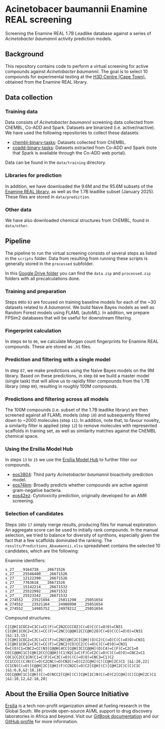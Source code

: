 # Acinetobacer baumannii Enamine REAL screening
Screening the Enamine REAL 1.7B Leadlike database against a series of _Acinetobacter baumannii_ activity prediction models.

## Background

This repository contains code to perform a virtual screening for active compounds against _Acinetobacter baumannii_. The goal is to select 10 compounds for experimental testing at the [H3D Centre (Cape Town)](https://h3d.uct.ac.za/), obtained from the Enamine REAL library.

## Data collection

### Training data

Data consists of _Acinetobacter baumannii_ screening data collected from ChEMBL, Co-ADD and Spark. Datasets are binarized (i.e. active/inactive). We have used the following repositories to collect these datasets:

- [chembl-binary-tasks](https://github.com/ersilia-os/chembl-binary-tasks): Datasets collected from ChEMBL.
- [coadd-binary-tasks](https://github.com/ersilia-os/coadd-binary-tasks): Datasets extracted from Co-ADD and Spark (note that Spark is available through the Co-ADD web portal).

Data can be found in the `data/training` directory.

### Libraries for prediction

In addition, we have downloaded the 9.6M and the 95.6M subsets of the [Enamine REAL library](https://enamine.net/compound-collections/real-compounds/real-database-subsets), as well as the 1.7B leadlike subset (January 2025). These files are stored in `data/prediction`.

### Other data

We have also downloaded chemical structures from ChEMBL, found in `data/other`.

## Pipeline

The pipeline to run the virtual screening consists of several steps as listed in the `scripts` folder. Data from resulting from running these scripts is generally stored in the `processed` subfolder.

In this [Google Drive folder](https://drive.google.com/drive/folders/1I_0J3gYGC8oC_1xhg6rmYp576mEja5x1?usp=drive_link) you can find the `data.zip` and `processed.zip` folders with all precalculations done.

### Training and preparation

Steps `00`to `03` are focused on training baseline models for each of the ~30 datasets related to _A.baumannii_. We build Naive Bayes models as well as Random Forest models using FLAML (autoML). In addition, we prepare FPSim2 databases that will be useful for downstream filtering. 

### Fingerprint calculation

In steps `04` to `06`, we calculate Morgan count fingerprints for Enamine REAL compounds. These are stored as `.h5` files.

### Prediction and filtering with a single model

In step `07`, we make predictions using the Naive Bayes models on the 9M library. Based on these predictions, in step `08` we build a master model (single task) that will allow us to rapidly filter compounds from the 1.7B library (step `09`), resulting in roughly 100M compounds.

### Predictions and filtering across all models

The 100M compounds (i.e. subset of the 1.7B leadlike library) are then screened against all FLAML models (step `10`) and subsequently filtered down to ~2000 molecules (step `11`). In addition, note that, to favour novelty, a similarity filter is applied (step `12`) to remove molecules with represented scaffolds in training set, as well as similarity matches against the ChEMBL chemical space.

### Using the Ersilia Model Hub

In steps `13` to `15` we use the [Ersilia Model Hub](https://github.com/ersilia-os/ersilia) to further filter our compounds.

* [eos3804](https://github.com/ersilia-os/eos3804): Third party _Acinetobacter baumannii_ bioactivity prediction model.
* [eos74km](https://github.com/ersilia-os/eos74km): Broadly predicts whether compounds are active against gram-negative bacteria.
* [eos42ez](https://github.com/ersilia-os/eos42ez): Cytotoxicity prediction, originally developed for an AMR screening.

### Selection of candidates

Steps `16`to `17` simply merge results, producing files for manual exploration. An aggregate score can be used to initially rank compounds. In the manual selection, we tried to balance for diversity of synthons, especially given the fact that a few scaffolds dominated the ranking. The `results/Predictions_Abaumannii.xlsx` spreadsheet contains the selected 10 candidates, which are the following:

Enamine identifiers:

```text
s_27____9164738____26671526
s_27____25546400____26671526
s_27____12122390____26671526
s_27____7763618____26671526
s_27____15142214____26671532
s_27____25522992____26671532
s_27____25523342____26671532
m_274552____23521694____25011290____25051654
m_274552____23521164____24988990____25051654
m_274552____14985752____24978212____25051654
```

Compound structures:

```text
C[C@H]1COC2=C3C(=CC(F)=C2N2CCCCO2)C(=O)C(C(=O)O)=CN31
C[C@H]1COC2=C3C(=CC(F)=C2NC[C@@H]2C[C@H]2O)C(=O)C(C(=O)O)=CN31 |&1:13,15|
C[C@H]1COC2=C3C(=CC(F)=C2N[C@H]2C[C@H](O)C2)C(=O)C(C(=O)O)=CN31
C[C@H]1COC2=C3C(=CC(F)=C2NC2(CO)CC2)C(=O)C(C(=O)O)=CN31
O=C(O)C1=CNC2=CC(N3[C@@H]4CC[C@H]3C[C@@H](O)C4)=C(F)C=C2C1=O
CO[C@@H]1C[C@H]2CC[C@@H](C1)N2C1=C(F)C=C2C(=O)C(C(=O)O)=CNC2=C1
COC1CC2CC1CN(C1=C(F)C=C3C(=O)C(C(=O)O)=CNC3=C1)C2
CC1CCCC(C)N(C(=O)C2CNC(=O)CN2C(=O)C2[C@H](C)[C@H]2C)C1 |&1:20,22|
CC1CN(C(=O)[C@@H]2C[C@H](F)CCN2C(=O)C2[C@H](C)[C@H]2C)C(C)C1C |&1:6,8,&2:16,18|
CO[C@@H]1C[C@H](C(=O)NCC2[C@H](C)[C@H]2C)N(C(=O)C2[C@H](C)[C@H]2C)C1 |&1:10,12,&2:18,20|
```

## About the Ersilia Open Source Initiative

[Ersilia](https://ersilia.io) is a tech non-profit organization aimed at fueling research in the Global South. We provide open-source AI/ML support to drug discovery laboratories in Africa and beyond. Visit our [GitBook documentation](https://ersilia.gitbook.io) and our [GitHub profile](https://github.com/ersilia-os) for more information.  